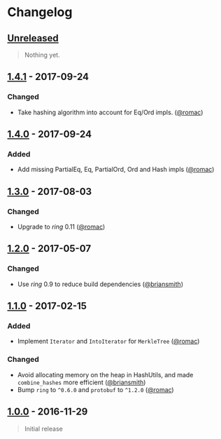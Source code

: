 
# Changelog

## [Unreleased](https://github.com/SpinResearch/merkle.rs/compare/1.4.1...master)

> Nothing yet.

## [1.4.1](https://github.com/SpinResearch/merkle.rs/compare/1.4.0...1.4.1) - 2017-09-24

### Changed
- Take hashing algorithm into account for Eq/Ord impls. ([@romac](https://github.com/romac))

## [1.4.0](https://github.com/SpinResearch/merkle.rs/compare/1.3.0...1.4.0) - 2017-09-24

### Added
- Add missing PartialEq, Eq, PartialOrd, Ord and Hash impls ([@romac](https://github.com/romac))

## [1.3.0](https://github.com/SpinResearch/merkle.rs/compare/1.2.0...1.3.0) - 2017-08-03

### Changed
- Upgrade to *ring* 0.11 ([@romac](https://github.com/romac))

## [1.2.0](https://github.com/SpinResearch/merkle.rs/compare/1.1.0...1.2.0) - 2017-05-07

### Changed
- Use *ring* 0.9 to reduce build dependencies ([@briansmith](https://github.com/briansmith))

## [1.1.0](https://github.com/SpinResearch/merkle.rs/compare/1.0.0...1.1.0) - 2017-02-15

### Added
- Implement `Iterator` and `IntoIterator` for `MerkleTree` ([@romac](https://github.com/romac))

### Changed
- Avoid allocating memory on the heap in HashUtils, and made `combine_hashes` more efficient ([@briansmith](https://github.com/briansmith))
- Bump `ring` to `^0.6.0` and `protobuf` to `^1.2.0` ([@romac](https://github.com/romac))

## [1.0.0](https://github.com/SpinResearch/merkle.rs/releases/tag/1.0.0) - 2016-11-29

> Initial release

